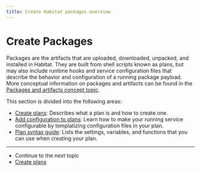 ```yaml
---
title: Create Habitat packages overview
---
```


# Create Packages
Packages are the artifacts that are uploaded, downloaded, unpacked, and installed in Habitat. They are built from shell scripts known as plans, but may also include runtime hooks and service configuration files that describe the behavior and configuration of a running package payload. More conceptual information on packages and artifacts can be found in the [Packages and artifacts concept topic](/docs/concepts-packages/).

This section is divided into the following areas:

- [Create plans](/docs/create-plans/): Describes what a plan is and how to create one.
- [Add configuration to plans](/docs/configure-packages/): Learn how to make your running service configurable by templatizing configuration files in your plan.
- [Plan syntax guide](/docs/plan-syntax/): Lists the settings, variables, and functions that you can use when creating your plan.

<hr>
<ul class="main-content--link-nav">
  <li>Continue to the next topic</li>
  <li><a href="/docs/create-plans">Create plans</a></li>
</ul>
